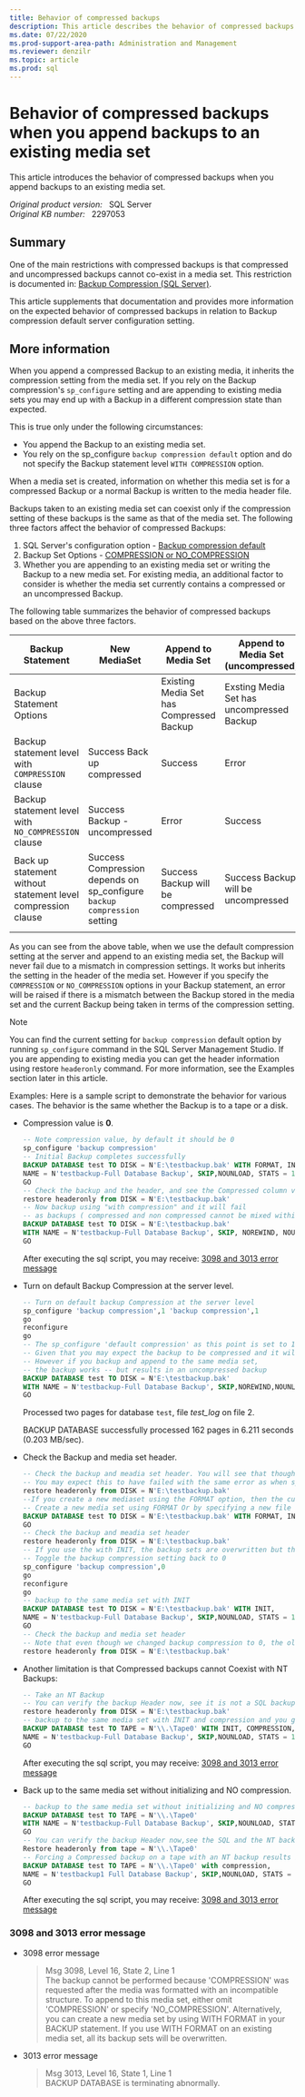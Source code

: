 ```yaml
---
title: Behavior of compressed backups
description: This article describes the behavior of compressed backups when appending backups to an existing media set. 
ms.date: 07/22/2020
ms.prod-support-area-path: Administration and Management
ms.reviewer: denzilr
ms.topic: article
ms.prod: sql
---
```

# Behavior of compressed backups when you append backups to an existing media set

This article introduces the behavior of compressed backups when you append backups to an existing media set.

_Original product version:_ &nbsp; SQL Server  
_Original KB number:_ &nbsp; 2297053

## Summary

One of the main restrictions with compressed backups is that compressed and uncompressed backups cannot co-exist in a media set. This restriction is documented in: [Backup Compression (SQL Server)](/previous-versions/sql/sql-server-2008/bb964719(v=sql.100)).

This article supplements that documentation and provides more information on the expected behavior of compressed backups in relation to Backup compression default server configuration setting.

## More information

When you append a compressed Backup to an existing media, it inherits the compression setting from the media set. If you rely on the Backup compression's `sp_configure` setting and are appending to existing media sets you may end up with a Backup in a different compression state than expected.

This is true only under the following circumstances:

- You append the Backup to an existing media set.
- You rely on the sp_configure `backup compression default` option and do not specify the Backup statement level `WITH COMPRESSION` option.

When a media set is created, information on whether this media set is for a compressed Backup or a normal Backup is written to the media header file.

Backups taken to an existing media set can coexist only if the compression setting of these backups is the same as that of the media set. The following three factors affect the behavior of compressed Backups:

1. SQL Server's configuration option - [Backup compression default](/previous-versions/sql/sql-server-2008-r2/bb677250(v=sql.105))
2. Backup Set Options - [COMPRESSION or NO_COMPRESSION](/sql/t-sql/statements/backup-transact-sql)
3. Whether you are appending to an existing media set or writing the Backup to a new media set. For existing media, an additional factor to consider is whether the media set currently contains a compressed or an uncompressed Backup.

The following table summarizes the behavior of compressed backups based on the above three factors.

|Backup Statement| New MediaSet| Append to Media Set| Append to Media Set (uncompressed) |
|---|---|---|---|
| Backup Statement Options|| Existing Media Set has Compressed Backup| Exsting Media Set has uncompressed Backup |
| Backup statement level with `COMPRESSION` clause|Success Back up compressed|Success|Error|
| Backup statement level with `NO_COMPRESSION` clause|Success Backup - uncompressed|Error|Success|
| Back up statement without statement level compression clause|Success Compression depends on sp_configure `backup compression` setting|Success Backup will be compressed|Success Backup will be uncompressed|
|||||

As you can see from the above table, when we use the default compression setting at the server and append to an existing media set, the Backup will never fail due to a mismatch in compression settings. It works but inherits the setting in the header of the media set. However if you specify the `COMPRESSION` or `NO_COMPRESSION` options in your Backup statement, an error will be raised if there is a mismatch between the Backup stored in the media set and the current Backup being taken in terms of the compression setting.

> [!NOTE]
> You can find the current setting for `backup compression` default option by running `sp_configure` command in the SQL Server Management Studio. If you are appending to existing media you can get the header information using restore `headeronly` command. For more information, see the Examples section later in this article.

Examples: Here is a sample script to demonstrate the behavior for various cases. The behavior is the same whether the Backup is to a tape or a disk.

- Compression value is **0**.

    ```sql
    -- Note compression value, by default it should be 0
    sp_configure 'backup compression'
    -- Initial Backup completes successfully
    BACKUP DATABASE test TO DISK = N'E:\testbackup.bak' WITH FORMAT, INIT,
    NAME = N'testbackup-Full Database Backup', SKIP,NOUNLOAD, STATS = 10
    GO
    -- Check the backup and the header, and see the Compressed column value, it is 0
    restore headeronly from DISK = N'E:\testbackup.bak'
    -- Now backup using "with compression" and it will fail
    -- as backups ( compressed and non compressed cannot be mixed within the same media set )
    BACKUP DATABASE test TO DISK = N'E:\testbackup.bak' 
    WITH NAME = N'testbackup-Full Database Backup', SKIP, NOREWIND, NOUNLOAD, COMPRESSION, STATS = 10
    GO
    ```

    After executing the sql script, you may receive: [3098 and 3013 error message](#3098-and-3013-error-message)

- Turn on default Backup Compression at the server level.

    ```sql
    -- Turn on default backup Compression at the server level
    sp_configure 'backup compression',1 'backup compression',1
    go
    reconfigure
    go
    -- The sp_configure 'default compression' as this point is set to 1.
    -- Given that you may expect the backup to be compressed and it will be if it -- is a new media set
    -- However if you backup and append to the same media set,
    -- the backup works -- but results in an uncompressed backup
    BACKUP DATABASE test TO DISK = N'E:\testbackup.bak'
    WITH NAME = N'testbackup-Full Database Backup', SKIP,NOREWIND,NOUNLOAD, STATS = 10
    GO
    ```

    Processed two pages for database `test`, file *test_log* on file 2.

    BACKUP DATABASE successfully processed 162 pages in 6.211 seconds (0.203 MB/sec).

- Check the Backup and media set header.

    ```sql
    -- Check the backup and meadia set header. You will see that though Server default is set to compressed, the backup given that it is appended to an existing media set inherits the compression setting of the media set itself
    -- You may expect this to have failed with the same error as when specifying the WITH COMPRESSION clause in the backup statement given that compressed and non compressed backups cannot co-exist in the media set.
    restore headeronly from DISK = N'E:\testbackup.bak'
    --If you create a new mediaset using the FORMAT option, then the current compression setting is inherited
    -- Create a new media set using FORMAT Or by specifying a new file
    BACKUP DATABASE test TO DISK = N'E:\testbackup.bak' WITH FORMAT, INIT, NAME = N'testbackup-Full Database Backup', SKIP,NOUNLOAD, STATS = 10
    GO
    -- Check the backup and meadia set header
    restore headeronly from DISK = N'E:\testbackup.bak'
    -- If you use the with INIT, the backup sets are overwritten but the media header is not
    -- Toggle the backup compression setting back to 0
    sp_configure 'backup compression',0
    go
    reconfigure
    go
    -- backup to the same media set with INIT
    BACKUP DATABASE test TO DISK = N'E:\testbackup.bak' WITH INIT,
    NAME = N'testbackup-Full Database Backup', SKIP,NOUNLOAD, STATS = 10
    GO
    -- Check the backup and media set header
    -- Note that even though we changed backup compression to 0, the old media header is preserved which has it as 1, and the backup goes as compressed
    restore headeronly from DISK = N'E:\testbackup.bak'
    ```

- Another limitation is that Compressed backups cannot Coexist with NT Backups:

    ```sql
    -- Take an NT Backup
    -- You can verify the backup Header now, see it is not a SQL backup
    restore headeronly from DISK = N'E:\testbackup.bak'
    -- backup to the same media set with INIT and compression and you get the error message
    BACKUP DATABASE test TO TAPE = N'\\.\Tape0' WITH INIT, COMPRESSION,
    NAME = N'testbackup-Full Database Backup', SKIP,NOUNLOAD, STATS = 10
    GO
    ```

    After executing the sql script, you may receive: [3098 and 3013 error message](#3098-and-3013-error-message)

- Back up to the same media set without initializing and NO compression.

    ```sql
    -- backup to the same media set without initializing and NO compression and the backups ( NT and non-compressed backup) can co-exist
    BACKUP DATABASE test TO TAPE = N'\\.\Tape0'
    WITH NAME = N'testbackup-Full Database Backup', SKIP,NOUNLOAD, STATS = 10
    GO
    -- You can verify the backup Header now,see the SQL and the NT backup
    Restore headeronly from tape = N'\\.\Tape0'
    -- Forcing a Compressed backup on a tape with an NT backup results in the error below
    BACKUP DATABASE test TO TAPE = N'\\.\Tape0' with compression,
    NAME = N'testbackup1 Full Database Backup', SKIP,NOUNLOAD, STATS = 10
    GO
    ```

    After executing the sql script, you may receive: [3098 and 3013 error message](#3098-and-3013-error-message)

### 3098 and 3013 error message

- 3098 error message

    > Msg 3098, Level 16, State 2, Line 1  
    > The backup cannot be performed because 'COMPRESSION' was requested after the media was formatted with an incompatible structure. To append to this media set, either omit 'COMPRESSION' or specify 'NO_COMPRESSION'. Alternatively, you can create a new media set by using WITH FORMAT in your BACKUP statement. If you use WITH FORMAT on an existing media set, all its backup sets will be overwritten.  

- 3013 error message

    >Msg 3013, Level 16, State 1, Line 1  
    BACKUP DATABASE is terminating abnormally.
